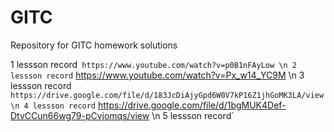 # GITC
Repository for GITC homework solutions

1 lessson record` https://www.youtube.com/watch?v=p0B1nFAyLow \n
2 lessson record` https://www.youtube.com/watch?v=Px_w14_YC9M \n
3 lessson record` https://drive.google.com/file/d/183JcDiAjyGpd6W0V7kP16Z1jhGoMK3LA/view \n
4 lessson record` https://drive.google.com/file/d/1bgMUK4Def-DtvCCun66wg79-pCvjomqs/view \n
5 lessson record`

